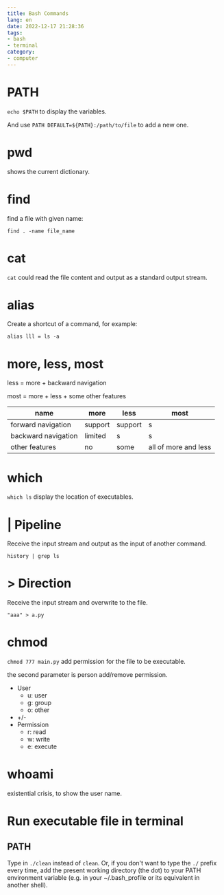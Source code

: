 ```yaml
---
title: Bash Commands
lang: en
date: 2022-12-17 21:28:36
tags:
- bash
- terminal
category:
- computer
---
```


# PATH

`echo $PATH` to display the variables.

And use `PATH DEFAULT=${PATH}:/path/to/file` to add a new one.

<!-- more -->

# pwd

shows the current dictionary.

# find

find a file with given name:

`find . -name file_name`

# cat

`cat` could read the file content and output as a standard output stream.

# alias

Create a shortcut of a command, for example:

`alias lll = ls -a`

# more, less, most

less = more + backward navigation

most = more + less + some other features

| name | more | less | most |
| --- | --- | --- | --- |
| forward navigation | support | support | s |
| backward navigation | limited | s | s |
| other features | no | some | all of more and less |

# which

`which ls` display the location of executables.

# | Pipeline

Receive the input stream and output as the input of another command.

`history | grep ls`

# > Direction

Receive the input stream and overwrite to the file.

`"aaa" > a.py`

# chmod

`chmod 777 main.py` add permission for the file to be executable.

the second parameter is person add/remove permission.

- User
    - u: user
    - g: group
    - o: other
- +/-
- Permission
    - r: read
    - w: write
    - e: execute

# whoami

existential crisis, to show the user name.

# Run executable file in terminal

## PATH

Type in `./clean` instead of `clean`. Or, if you don't want to type the `./` prefix every time, add the present working directory (the dot) to your PATH environment variable (e.g. in your ~/.bash_profile or its equivalent in another shell).
